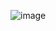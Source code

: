 ![image](https://github.com/Srinivasan-Akash/MAIL_MAN_PRO/assets/108281031/7757b8bc-987e-45dd-9cd9-fd9f3104db32)

